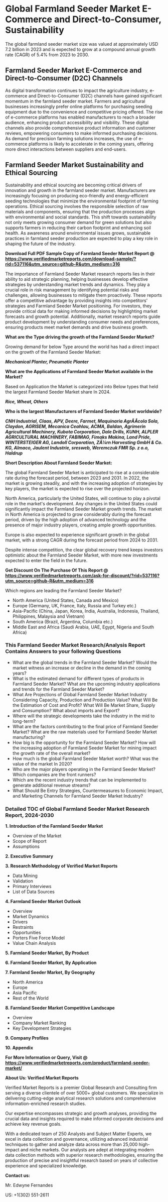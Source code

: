 <h1>Global Farmland Seeder Market E-Commerce and Direct-to-Consumer, Sustainability</h1><p class=""><p>The global farmland seeder market size was valued at approximately USD 7.2 billion in 2023 and is expected to grow at a compound annual growth rate (CAGR) of 5.4% from 2023 to 2030.</p><h2>Farmland Seeder Market E-Commerce and Direct-to-Consumer (D2C) Channels</h2><p>As digital transformation continues to impact the agriculture industry, e-commerce and Direct-to-Consumer (D2C) channels have gained significant momentum in the farmland seeder market. Farmers and agricultural businesses increasingly prefer online platforms for purchasing seeding equipment due to the convenience and competitive pricing offered. The rise of e-commerce platforms has enabled manufacturers to reach a broader audience, enhancing product accessibility and visibility. These digital channels also provide comprehensive product information and customer reviews, empowering consumers to make informed purchasing decisions. As demand for precision farming solutions increases, the use of e-commerce platforms is likely to accelerate in the coming years, offering more direct interactions between suppliers and end-users.<h2>Farmland Seeder Market Sustainability and Ethical Sourcing</h2><p>Sustainability and ethical sourcing are becoming critical drivers of innovation and growth in the farmland seeder market. Manufacturers are increasingly focusing on producing eco-friendly and energy-efficient seeding technologies that minimize the environmental footprint of farming operations. Ethical sourcing involves the responsible selection of raw materials and components, ensuring that the production processes align with environmental and social standards. This shift towards sustainability not only meets growing consumer demand for green solutions but also supports farmers in reducing their carbon footprint and enhancing soil health. As awareness around environmental issues grows, sustainable practices in farmland seeder production are expected to play a key role in shaping the future of the industry.</p></p><p class=""><strong>Download Full PDF Sample Copy of Farmland Seeder Market Report @ <a href="https://www.verifiedmarketreports.com/download-sample/?rid=537116&utm_source=github-R&utm_medium=316" target="_blank">https://www.verifiedmarketreports.com/download-sample/?rid=537116&utm_source=github-R&utm_medium=316</a></strong></p><p>The importance of&nbsp;Farmland Seeder Market research reports lies in their ability to aid strategic planning, helping businesses develop effective strategies by understanding market trends and dynamics. They play a crucial role in risk management by identifying potential risks and challenges, allowing businesses to mitigate them proactively. These reports offer a competitive advantage by providing insights into competitors' strategies and Farmland Seeder Market positioning. For investors, they provide critical data for making informed decisions by highlighting market forecasts and growth potential. Additionally, market research reports guide product development by understanding consumer needs and preferences, ensuring products meet market demands and drive business growth.</p><p><strong>What are the&nbsp;Type driving the growth of the Farmland Seeder Market?</strong></p><p id="" class="">Growing demand for below Type around the world has had a direct impact on the growth of the Farmland Seeder Market:</p><p class=""><em><strong>Mechanical Planter, Pneumatic Planter</strong></em></p><p class=""><strong>What are the&nbsp;Applications&nbsp;of Farmland Seeder Market available in the Market?</strong></p><p id="" class="">Based on Application the Market is categorized into Below types that held the largest Farmland Seeder Market share In 2024.</p><p class=""><em><strong>Rice, Wheat, Others</strong></em></p><p class=""><strong>Who is the largest Manufacturers of Farmland Seeder Market worldwide?</strong></p><p><em><strong>CNH Industrial, Claas, APV, Deere, Farmet, Maquinaria AgrÃ­Â­cola Sola, Claydon, AGRISEM, Mecanica Ceahlau, ACMA, Baldan, Agrimerin Agricultural Machinery, Kubota Corporation, Dale Drills, KUNH, ALPLER AGRICULTURAL MACHINERY, FABIMAG, Fimaks Makina, Land Pride, WINTERSTEIGER AG, Landoll Corporation, ZÃ¼rn Harvesting GmbH & Co. KG, Almaco, Jaulent Industrie, sresweb, Weremczuk FMR Sp. z o.o, Haldrup</strong></em></p><p id="" class=""><strong>Short Description About Farmland Seeder Market:</strong></p><p>The global Farmland Seeder Market is anticipated to rise at a considerable rate during the forecast period, between 2023 and 2031. In 2022, the market is growing steadily, and with the increasing adoption of strategies by key players, the market is expected to rise over the projected horizon.</p><p>North America, particularly the United States, will continue to play a pivotal role in the market's development. Any changes in the United States could significantly impact the Farmland Seeder Market growth trends. The market in North America is projected to grow considerably during the forecast period, driven by the high adoption of advanced technology and the presence of major industry players, creating ample growth opportunities.</p><p>Europe is also expected to experience significant growth in the global market, with a strong CAGR during the forecast period from 2024 to 2031.</p><p>Despite intense competition, the clear global recovery trend keeps investors optimistic about the Farmland Seeder Market, with more new investments expected to enter the field in the future.</p><p id="" class=""><strong>Get Discount On The Purchase Of This Report @ <a href="https://www.verifiedmarketreports.com/ask-for-discount/?rid=537116?utm_source=github-R&utm_medium=316" target="_blank">https://www.verifiedmarketreports.com/ask-for-discount/?rid=537116?utm_source=github-R&utm_medium=316</a></strong></p><p class="">Which regions are leading the Farmland Seeder Market?</p><ul><li>North America (United States, Canada and Mexico)</li><li>Europe (Germany, UK, France, Italy, Russia and Turkey etc.)</li><li>Asia-Pacific (China, Japan, Korea, India, Australia, Indonesia, Thailand, Philippines, Malaysia and Vietnam)</li><li>South America (Brazil, Argentina, Columbia etc.)</li><li>Middle East and Africa (Saudi Arabia, UAE, Egypt, Nigeria and South Africa)</li></ul><h3 id="" class="">This Farmland Seeder Market Research/Analysis Report Contains Answers to your following Questions</h3><ul><li>What are the global trends in the Farmland Seeder Market? Would the market witness an increase or decline in the demand in the coming years?</li><li>What is the estimated demand for different types of products in Farmland Seeder Market? What are the upcoming industry applications and trends for the Farmland Seeder Market?</li><li>What Are Projections of Global Farmland Seeder Market Industry Considering Capacity, Production and Production Value? What Will Be the Estimation of Cost and Profit? What Will Be Market Share, Supply and Consumption? What about imports and Export?</li><li>Where will the strategic developments take the industry in the mid to long-term?</li><li>What are the factors contributing to the final price of Farmland Seeder Market? What are the raw materials used for Farmland Seeder Market manufacturing?</li><li>How big is the opportunity for the Farmland Seeder Market? How will the increasing adoption of Farmland Seeder Market for mining impact the growth rate of the overall market?</li><li>How much is the global Farmland Seeder Market worth? What was the value of the market In 2020?</li><li>Who are the major players operating in the Farmland Seeder Market? Which companies are the front runners?</li><li>Which are the recent industry trends that can be implemented to generate additional revenue streams?</li><li>What Should Be Entry Strategies, Countermeasures to Economic Impact, and Marketing Channels for Farmland Seeder Market Industry?</li></ul><h3 id="" class="">Detailed TOC of Global Farmland Seeder Market Research Report, 2024-2030</h3><p id="" class=""><strong>1. Introduction of the Farmland Seeder Market</strong></p><ul><li>Overview of the Market</li><li>Scope of Report</li><li>Assumptions</li></ul><p id="" class=""><strong>2. Executive Summary</strong></p><p id="" class=""><strong>3. Research Methodology of Verified Market Reports</strong></p><ul><li>Data Mining</li><li>Validation</li><li>Primary Interviews</li><li>List of Data Sources</li></ul><p id="" class=""><strong>4. Farmland Seeder Market Outlook</strong></p><ul><li>Overview</li><li>Market Dynamics</li><li>Drivers</li><li>Restraints</li><li>Opportunities</li><li>Porters Five Force Model</li><li>Value Chain Analysis</li></ul><p id="" class=""><strong>5. Farmland Seeder Market, By Product</strong></p><p id="" class=""><strong>6. Farmland Seeder Market, By Application</strong></p><p id="" class=""><strong>7. Farmland Seeder Market, By Geography</strong></p><ul><li>North America</li><li>Europe</li><li>Asia Pacific</li><li>Rest of the World</li></ul><p id="" class=""><strong>8. Farmland Seeder Market Competitive Landscape</strong></p><ul><li>Overview</li><li>Company Market Ranking</li><li>Key Development Strategies</li></ul><p id="" class=""><strong>9. Company Profiles</strong></p><p id="" class=""><strong>10. Appendix</strong></p><p id="" class=""><strong>For More Information or Query, Visit @ <a href="https://www.verifiedmarketreports.com/product/farmland-seeder-market/" target="_blank">https://www.verifiedmarketreports.com/product/farmland-seeder-market/</a></strong></p><p id="" class=""><strong>About Us: Verified Market Reports</strong></p><p id="" class="">Verified Market Reports is a premier Global Research and Consulting firm serving a diverse clientele of over 5000+ global customers. We specialize in delivering cutting-edge analytical research solutions and comprehensive information-enriched research studies.</p><p id="" class="">Our expertise encompasses strategic and growth analyses, providing the crucial data and insights required to make informed corporate decisions and achieve key revenue goals.</p><p id="" class="">With a dedicated team of 250 Analysts and Subject Matter Experts, we excel in data collection and governance, utilizing advanced industrial techniques to gather and analyze data across more than 25,000 high-impact and niche markets. Our analysts are adept at integrating modern data collection methods with superior research methodologies, ensuring the production of precise and insightful research based on years of collective experience and specialized knowledge.</p><p id="" class=""><strong>Contact us:</strong></p><p id="" class="">Mr. Edwyne Fernandes</p><p id="" class="">US: +1(302) 551-2611</p>